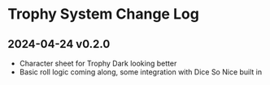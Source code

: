 # Trophy System Change Log

## 2024-04-24 v0.2.0

* Character sheet for Trophy Dark looking better
* Basic roll logic coming along, some integration with Dice So Nice built in